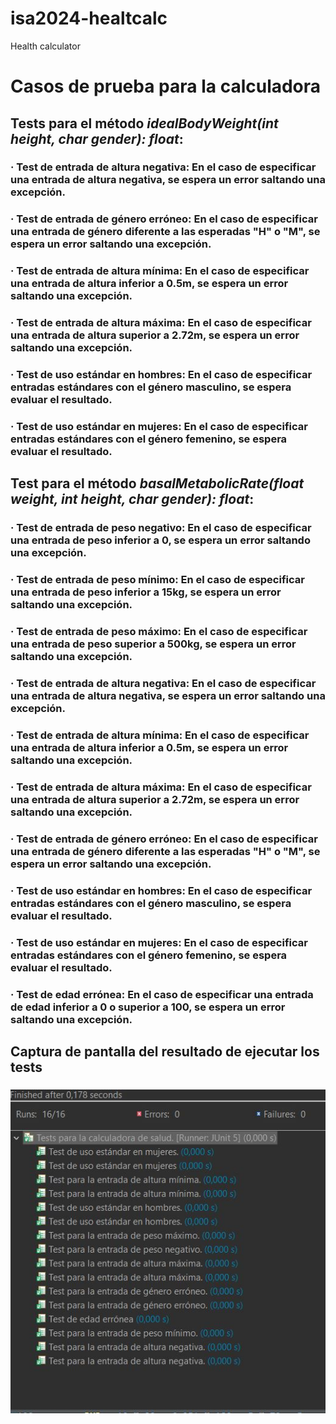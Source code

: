 # isa2024-healtcalc
Health calculator
# Casos de prueba para la calculadora

## Tests para el método *idealBodyWeight(int height, char gender): float*:

### · Test de entrada de altura negativa: En el caso de especificar una entrada de altura negativa, se espera un error saltando una excepción.

### · Test de entrada de género erróneo: En el caso de especificar una entrada de género diferente a las esperadas "H" o "M", se espera un error saltando una excepción.

### · Test de entrada de altura mínima: En el caso de especificar una entrada de altura inferior a 0.5m, se espera un error saltando una excepción.

### · Test de entrada de altura máxima: En el caso de especificar una entrada de altura superior a 2.72m, se espera un error saltando una excepción.

### · Test de uso estándar en hombres: En el caso de especificar entradas estándares con el género masculino, se espera evaluar el resultado.

### · Test de uso estándar en mujeres: En el caso de especificar entradas estándares con el género femenino, se espera evaluar el resultado.

## Test para el método *basalMetabolicRate(float weight, int height, char gender): float*:

### · Test de entrada de peso negativo: En el caso de especificar una entrada de peso inferior a 0, se espera un error saltando una excepción.

### · Test de entrada de peso mínimo: En el caso de especificar una entrada de peso inferior a 15kg, se espera un error saltando una excepción.

### · Test de entrada de peso máximo: En el caso de especificar una entrada de peso superior a 500kg, se espera un error saltando una excepción.

### · Test de entrada de altura negativa: En el caso de especificar una entrada de altura negativa, se espera un error saltando una excepción.

### · Test de entrada de altura mínima: En el caso de especificar una entrada de altura inferior a 0.5m, se espera un error saltando una excepción.

### · Test de entrada de altura máxima: En el caso de especificar una entrada de altura superior a 2.72m, se espera un error saltando una excepción.

### · Test de entrada de género erróneo: En el caso de especificar una entrada de género diferente a las esperadas "H" o "M", se espera un error saltando una excepción.

### · Test de uso estándar en hombres: En el caso de especificar entradas estándares con el género masculino, se espera evaluar el resultado.

### · Test de uso estándar en mujeres: En el caso de especificar entradas estándares con el género femenino, se espera evaluar el resultado.

### · Test de edad errónea: En el caso de especificar una entrada de edad inferior a 0 o superior a 100, se espera un error saltando una excepción.

## Captura de pantalla del resultado de ejecutar los tests

###

![Casos de prueba pasados](Casosdeprueba.jpg)
